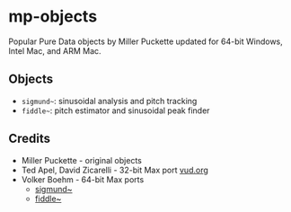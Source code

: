 # mp-objects

Popular Pure Data objects by Miller Puckette updated for 64-bit Windows,
Intel Mac, and ARM Mac.

## Objects

- `sigmund~`: sinusoidal analysis and pitch tracking
- `fiddle~`: pitch estimator and sinusoidal peak finder

## Credits

- Miller Puckette - original objects
- Ted Apel, David Zicarelli - 32-bit Max port [vud.org](http://vud.org/max/)
- Volker Boehm - 64-bit Max ports
  - [sigmund~](https://github.com/v7b1/sigmund_64bit-version)
  - [fiddle~](https://github.com/v7b1/fiddle_64bit_version)

